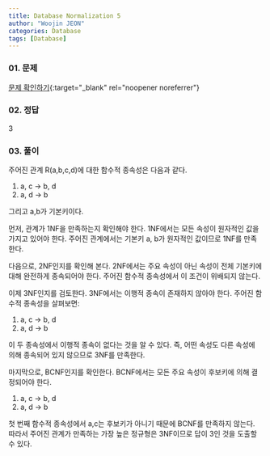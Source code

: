 ```yaml
---
title: Database Normalization 5
author: "Woojin JEON"
categories: Database
tags: [Database]
---
```


### 01. 문제

[문제 확인하기](https://www.hackerrank.com/challenges/database-normalization-5/problem?isFullScreen=true){:target="_blank" rel="noopener noreferrer"}

### 02. 정답

3

### 03. 풀이

주어진 관계 R(a,b,c,d)에 대한 함수적 종속성은 다음과 같다.  

1. a, c → b, d
2. a, d → b  

그리고 a,b가 기본키이다.  

먼저, 관계가 1NF을 만족하는지 확인해야 한다. 1NF에서는 모든 속성이 원자적인 값을 가지고 있어야 한다. 주어진 관계에서는 기본키 a, b가 원자적인 값이므로 1NF를 만족한다.  

다음으로, 2NF인지를 확인해 본다. 2NF에서는 주요 속성이 아닌 속성이 전체 기본키에 대해 완전하게 종속되어야 한다. 주어진 함수적 종속성에서 이 조건이 위배되지 않는다.  

이제 3NF인지를 검토한다. 3NF에서는 이행적 종속이 존재하지 않아야 한다. 주어진 함수적 종속성을 살펴보면:  

1. a, c → b, d
2. a, d → b  

이 두 종속성에서 이행적 종속이 없다는 것을 알 수 있다. 즉, 어떤 속성도 다른 속성에 의해 종속되어 있지 않으므로 3NF를 만족한다.  

마지막으로, BCNF인지를 확인한다. BCNF에서는 모든 주요 속성이 후보키에 의해 결정되어야 한다.  

1. a, c → b, d
2. a, d → b  

첫 번째 함수적 종속성에서 a,c는 후보키가 아니기 때문에 BCNF를 만족하지 않는다.  
따라서 주어진 관계가 만족하는 가장 높은 정규형은 3NF이므로 답이 3인 것을 도출할 수 있다.

